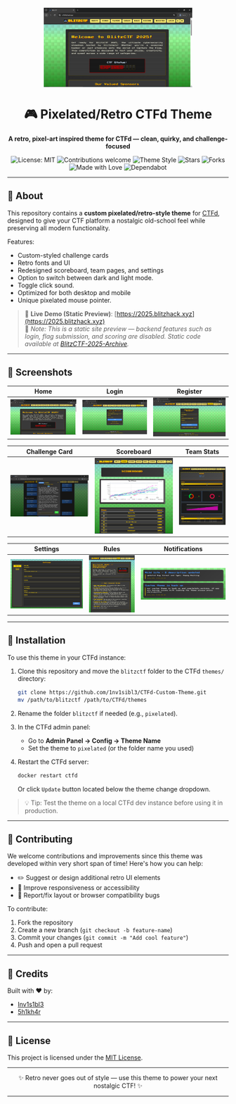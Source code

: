 <p align="center">
  <img src="assets/index.png" alt="Pixelated Theme Home" height="180">
</p>

<h1 align="center">🎮 Pixelated/Retro CTFd Theme</h1>

<p align="center">
  <strong>A retro, pixel-art inspired theme for CTFd — clean, quirky, and challenge-focused</strong>
</p>

<p align="center">
  <img alt="License: MIT" src="https://img.shields.io/badge/license-MIT-green.svg">
  <img alt="Contributions welcome" src="https://img.shields.io/badge/contributions-welcome-orange">
  <img alt="Theme Style" src="https://img.shields.io/badge/style-pixelated%20retro-ff69b4">
  <img alt="Stars" src="https://img.shields.io/github/stars/1nv1sibl3/CTFd-Custom-Theme?style=social">
  <img alt="Forks" src="https://img.shields.io/github/forks/1nv1sibl3/CTFd-Custom-Theme?style=social">
  <img alt="Made with Love" src="https://img.shields.io/badge/made%20with-%E2%9D%A4-red">
  <img alt="Dependabot" src="https://img.shields.io/badge/dependabot-enabled-brightgreen">

</p>


---

## 🧩 About

This repository contains a **custom pixelated/retro-style theme** for [CTFd](https://ctfd.io), designed to give your CTF platform a nostalgic old-school feel while preserving all modern functionality.

Features:
- Custom-styled challenge cards
- Retro fonts and UI
- Redesigned scoreboard, team pages, and settings
- Option to switch between dark and light mode.
- Toggle click sound.
- Optimized for both desktop and mobile
- Unique pixelated mouse pointer.

> 🔗 **Live Demo (Static Preview)**: [https://2025.blitzhack.xyz](https://2025.blitzhack.xyz)  
> 📌 *Note: This is a static site preview — backend features such as login, flag submission, and scoring are disabled. Static code available at [BlitzCTF-2025-Archive](https://github.com/1nv1sibl3/BlitzCTF-2025/).*

---

## 📸 Screenshots

| Home | Login | Register |
|------|-------|----------|
| ![](assets/index.png) | ![](assets/login.png) | ![](assets/register.png) |

| Challenge Card | Scoreboard | Team Stats |
|----------------|------------|------------|
| ![](assets/challengecard.png) | ![](assets/scoreboard.png) | ![](assets/teamstats.png) |

| Settings | Rules | Notifications |
|---------|--------|---------------|
| ![](assets/settings.png) | ![](assets/rules.png) | ![](assets/notifications.png) |

---

## 🚀 Installation

To use this theme in your CTFd instance:

1. Clone this repository and move the `blitzctf` folder to the CTFd `themes/` directory:

   ```bash
   git clone https://github.com/1nv1sibl3/CTFd-Custom-Theme.git
   mv /path/to/blitzctf /path/to/CTFd/themes
   ```

2. Rename the folder `blitzctf` if needed (e.g., `pixelated`).

3. In the CTFd admin panel:

   * Go to **Admin Panel → Config → Theme Name**
   * Set the theme to `pixelated` (or the folder name you used)

4. Restart the CTFd server:

   ```bash
   docker restart ctfd
   ```
   Or click `Update` button located below the theme change dropdown.


> 💡 Tip: Test the theme on a local CTFd dev instance before using it in production.

---

## 🤝 Contributing

We welcome contributions and improvements since this theme was developed within very short span of time! Here's how you can help:

* ✏️ Suggest or design additional retro UI elements
* 🧪 Improve responsiveness or accessibility
* 🐛 Report/fix layout or browser compatibility bugs

To contribute:

1. Fork the repository
2. Create a new branch (`git checkout -b feature-name`)
3. Commit your changes (`git commit -m "Add cool feature"`)
4. Push and open a pull request

---

## 👤 Credits

Built with ❤️ by:

* [Inv1s1bl3](https://github.com/1nv1sibl3/)
* [5h1kh4r](https://github.com/shikharSomething/)

---

## 📜 License

This project is licensed under the [MIT License](LICENSE).

---

<p align="center">
  ✨ Retro never goes out of style — use this theme to power your next nostalgic CTF! ✨
</p>


---
